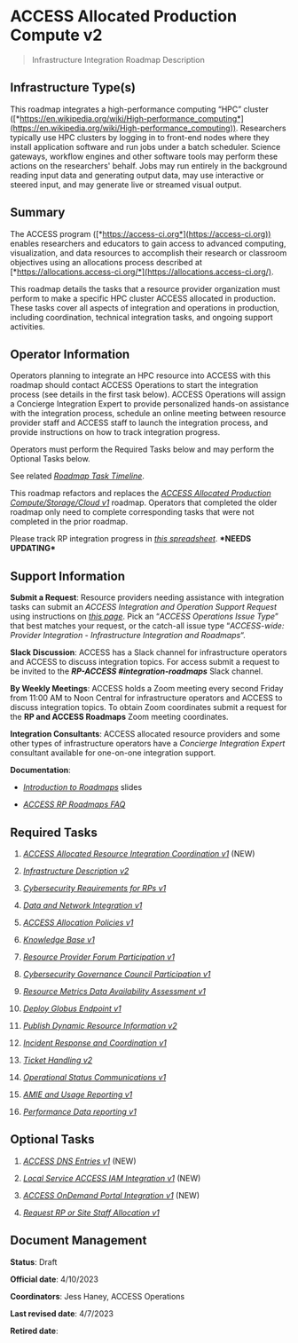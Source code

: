 # ACCESS Allocated Production Compute v2

> Infrastructure Integration Roadmap Description

## Infrastructure Type(s)

This roadmap integrates a high-performance computing “HPC” cluster ([*https://en.wikipedia.org/wiki/High-performance_computing*](https://en.wikipedia.org/wiki/High-performance_computing)). Researchers typically use HPC clusters by logging in to front-end nodes where they install application software and run jobs under a batch scheduler. Science gateways, workflow engines and other software tools may perform these actions on the researchers' behalf. Jobs may run entirely in the background reading input data and generating output data, may use interactive or steered input, and may generate live or streamed visual output.

## Summary

The ACCESS program ([*https://access-ci.org*](https://access-ci.org)) enables researchers and educators to gain access to advanced computing, visualization, and data resources to accomplish their research or classroom objectives using an allocations process described at [*https://allocations.access-ci.org/*](https://allocations.access-ci.org/).

This roadmap details the tasks that a resource provider organization must perform to make a specific HPC cluster ACCESS allocated in production. These tasks cover all aspects of integration and operations in production, including coordination, technical integration tasks, and ongoing support activities.

## Operator Information

Operators planning to integrate an HPC resource into ACCESS with this roadmap should contact ACCESS Operations to start the integration process (see details in the first task below). ACCESS Operations will assign a Concierge Integration Expert to provide personalized hands-on assistance with the integration process, schedule an online meeting between resource provider staff and ACCESS staff to launch the integration process, and provide instructions on how to track integration progress.

Operators must perform the Required Tasks below and may perform the Optional Tasks below.

See related [*Roadmap Task Timeline*](https://docs.google.com/presentation/d/1Vtt-Rvwa2ZVRp61A9g80MyisZ748lK1o_46Xt7-6Fq0/).

This roadmap refactors and replaces the [*ACCESS Allocated Production Compute/Storage/Cloud v1*](https://docs.google.com/document/d/1VUTa5DOz27B6wobZZwh6gh6dcXWD30rpYovoLZ1nwqk) roadmap. Operators that completed the older roadmap only need to complete corresponding tasks that were not completed in the prior roadmap.

Please track RP integration progress in [*this spreadsheet*](https://docs.google.com/spreadsheets/d/1ejgGUU-IVLEhTIXX3pmCNBSJ2e0yXwXxPpgZ2RHwM4Q/). **\*NEEDS UPDATING\***

## Support Information

**Submit a Request**: Resource providers needing assistance with integration tasks can submit an *ACCESS Integration and Operation Support Request* using instructions on [*this page*](https://operations.access-ci.org/help). Pick an “*ACCESS Operations Issue Type*” that best matches your request, or the catch-all issue type “*ACCESS-wide: Provider Integration - Infrastructure Integration and Roadmaps*“.

**Slack Discussion**: ACCESS has a Slack channel for infrastructure operators and ACCESS to discuss integration topics. For access submit a request to be invited to the ***RP-ACCESS \#integration-roadmaps*** Slack channel.

**By Weekly Meetings**: ACCESS holds a Zoom meeting every second Friday from 11:00 AM to Noon Central for infrastructure operators and ACCESS to discuss integration topics. To obtain Zoom coordinates submit a request for the **RP and ACCESS Roadmaps** Zoom meeting coordinates.

**Integration Consultants**: ACCESS allocated resource providers and some other types of infrastructure operators have a *Concierge Integration Expert* consultant available for one-on-one integration support.

**Documentation**:

- [*Introduction to Roadmaps*](https://docs.google.com/presentation/d/1OjeT6r01mdOIa4pq1VE0L5ocRPfqdXFp9QsADjdqrjE/) slides

- [*ACCESS RP Roadmaps FAQ*](https://docs.google.com/document/d/1VwYROB7sh4X_Tqvi_4XIkYD-jffBS4UykS6gEJesuQE/)

## Required Tasks

1.  [*ACCESS Allocated Resource Integration Coordination v1*](../tasks/ACCESS_Allocated_Resource_Integration_Coordination_v1.md) (NEW)

2.  [*Infrastructure Description v2*](../tasks/Infrastructure_Description_v2.md)

3.  [*Cybersecurity Requirements for RPs v1*](../tasks/Cybersecurity_Requirements_for_RPs_v1.md)

4.  [*Data and Network Integration v1*](../tasks/Data_and_Network_Integration.md)

5.  [*ACCESS Allocation Policies v1*](../tasks/ACCESS_Allocation_Policies_v1.md)

6.  [*Knowledge Base v1*](../tasks/Knowledge_Base_v1.md)

7.  [*Resource Provider Forum Participation v1*](../tasks/Resource_Provider_Forum_Participation_v1.md)

8.  [*Cybersecurity Governance Council Participation v1*](../tasks/Cybersecurity_Governance_Council_Participation_v1.md)

9.  [*Resource Metrics Data Availability Assessment v1*](../tasks/Resource_Metrics_Data_Availability_Assessment_v1.md)

10. [*Deploy Globus Endpoint v1*](../tasks/Deploy_Globus_Endpoint_v1.md)

11. [*Publish Dynamic Resource Information v2*](../tasks/Publish_Dynamic_Resource_Information_v2.md)

12. [*Incident Response and Coordination v1*](../tasks/Incident_Response_and_Coordination_v1.md)

13. [*Ticket Handling v2*](../tasks/Ticket_Handling_v2.md)

14. [*Operational Status Communications v1*](../tasks/Operational_Status_Communications_v1.md)

15. [*AMIE and Usage Reporting v1*](../tasks/AMIE_and_Usage_Reporting_v1.md)

16. [*Performance Data reporting v1*](../tasks/Performance_Data_Reporting_v1.md)

## Optional Tasks

1.  [*ACCESS DNS Entries v1*](../tasks/ACCESS_DNS_Records_v1.md) (NEW)

2.  [*Local Service ACCESS IAM Integration v1*](../tasks/Local_Services_ACCESS_IAM_Integration_v1.md) (NEW)

3.  [*ACCESS OnDemand Portal Integration v1*](../tasks/ACCESS_OnDemand_Portal_Integration_v1.md) (NEW)

4.  [*Request RP or Site Staff Allocation v1*](../tasks/Request_RP_or_Site_Staff_Allocation_v1.md)

## Document Management

**Status**: Draft

**Official date**: 4/10/2023

**Coordinators**: Jess Haney, ACCESS Operations

**Last revised date**: 4/7/2023

**Retired date**:
